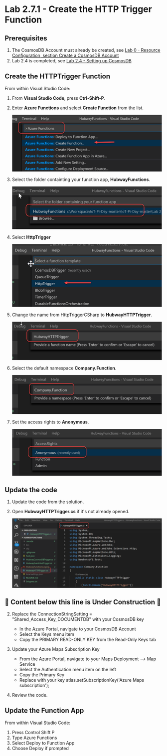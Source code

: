 # Lab 2.7.1 - Create the HTTP Trigger Function

## Prerequisites
1. The CosmosDB Account must already be created, see [Lab 0 - Resource Configuration, section Create a CosmosDB Account](https://github.com/Azure/IoT-Pi-Day/tree/master/Lab%200%20-%20Resource%20Configuration#create-a-cosmosdb-account)
2. Lab 2.4 is completed, see [Lab 2.4 - Setting up CosmosDB](https://github.com/Azure/IoT-Pi-Day/tree/master/Lab%202%20-%20Working%20with%20Hubway%20Data/Lab%202.4%20-%20Setting%20up%20CosmosDB)

## Create the HTTPTrigger Function

From within Visual Studio Code:

1. From **Visual Studio Code**, press **Ctrl-Shift-P**.
2. Enter **Azure Functions** and select **Create Function** from the list.

    ![Image](/images/lab-2.7.1-image1.png) 

3. Select the folder containting your function app, **HubwayFunctions**.

    ![Image](/images/lab-2.7.1-image2.png) 

4. Select **HttpTrigger**

    ![Image](/images/lab-2.7.1-image3.png) 

5. Change the name from HttpTriggerCSharp to **HubwayHTTPTrigger**.

    ![Image](/images/lab-2.7.1-image4.png) 

6. Select the default namespace **Company.Function**.

    ![Image](/images/lab-2.7.1-image5.png)

7.  Set the access rights to **Anonymous**.

    ![Image](/images/lab-2.7.1-image6.png)

## Update the code
1.  Update the code from the solution.
2. Open **HubwayHTTPTrigger.cs** if it's not already opened.

    ![Image](/images/lab-2.7.1-image7.png)


## 🚨 Content below this line is Under Construction 🚨


2.  Replace the ConnectionStringSetting = "Shared_Access_Key_DOCUMENTDB" with your CosmosDB key


    * In the Azure Portal, navigate to your CosmosDB Account
    * Select the Keys menu item
    * Copy the PRIMARY READ-ONLY KEY from the Read-Only Keys tab
3.  Update your Azure Maps Subscription Key
    * From the Azure Portal, navigate to your Maps Deployment --> Map Service
    * Select the Authentication menu item on the left
    * Copy the Primary Key
    * Replace with your key atlas.setSubscriptionKey('Azure Maps subscription');
 
4.  Review the code.

## Update the Function App

From within Visual Studio Code:

1.  Press Control Shift P
2.  Type Azure Functions
3.  Select Deploy to Function App
4.  Choose Deploy if prompted



